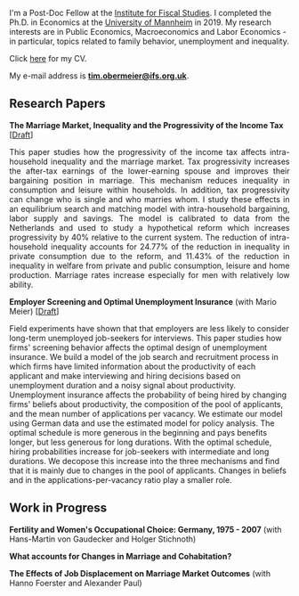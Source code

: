 I'm a Post-Doc Fellow at the [Institute for Fiscal Studies](https://www.ifs.org.uk/). I completed the Ph.D. in Economics at the [University of Mannheim](https://www.vwl.uni-mannheim.de/en/) in 2019. My research interests are in Public Economics, Macroeconomics and Labor Economics - in particular, topics related to family behavior, unemployment and inequality.

Click [here](https://drive.google.com/open?id=1gXTh2PX1OS1Zb7RrJopb9-L04hUD6mT3) for my CV.

My e-mail address is **tim.obermeier@ifs.org.uk**.

## Research Papers

**The Marriage Market, Inequality and the Progressivity of the Income Tax**
[[Draft](https://www.crctr224.de/en/research-output/discussion-papers/discussion-paper-archive/2019/the-marriage-market-inequality-and-the-progressivity-of-the-income-tax-tim-obermeier)]

<div style="text-align: justify">
This paper studies how the progressivity of the income tax affects intra-household inequality and the marriage market. Tax progressivity increases the after-tax earnings of the lower-earning spouse and improves their bargaining position in marriage. This mechanism reduces inequality in consumption and leisure within households. In addition, tax progressivity can change who is single and who marries whom. I study these effects in an equilibrium search and matching model with intra-household bargaining, labor supply and savings. The model is calibrated to data from the Netherlands and used to study a hypothetical reform which increases progressivity by 40% relative to the current system. The reduction of intra-household inequality accounts for 24.77% of the reduction in inequality in private consumption due to the reform, and 11.43% of the reduction in inequality in welfare from private and public consumption, leisure and home production. Marriage rates increase especially for men with relatively low ability.
</div>

**Employer Screening and Optimal Unemployment Insurance** (with Mario Meier)
[[Draft](https://drive.google.com/open?id=1tAGvMMD41NnBfn5gcK0CyfQrfQYDxN-5)]

Field experiments have shown that that employers are less likely to consider long-term unemployed job-seekers for interviews. This paper studies how firms' screening behavior affects the optimal design of unemployment insurance. We build a model of the job search and recruitment process in which firms have limited information about the productivity of each applicant and make interviewing and hiring decisions based on unemployment duration and a noisy signal about productivity. Unemployment insurance affects the probability of being hired by changing firms' beliefs about productivity, the composition of the pool of applicants, and the mean number of applications per vacancy. We estimate our model using German data and use the estimated model for policy analysis. The optimal schedule is more generous in the beginning and pays benefits longer, but less generous for long durations. With the optimal schedule, hiring probabilities increase for job-seekers with intermediate and long durations. We decopose this increase into the three mechanisms and find that it is mainly due to changes in the pool of applicants. Changes in beliefs and in the applications-per-vacancy ratio play a smaller role.

## Work in Progress

**Fertility and Women's Occupational Choice: Germany, 1975 - 2007** (with Hans-Martin von Gaudecker and Holger Stichnoth)

**What accounts for Changes in Marriage and Cohabitation?**

**The Effects of Job Displacement on Marriage Market Outcomes** (with Hanno Foerster and Alexander Paul)
